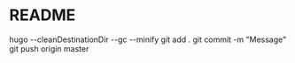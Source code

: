 # README

hugo --cleanDestinationDir --gc --minify
git add .
git commit -m "Message"
git push origin master
```
